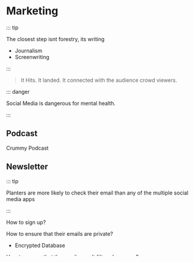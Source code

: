 # Marketing

::: tip

The closest step isnt forestry, its writing

- Journalism
- Screenwriting

:::

> It Hits. It landed. It connected with the audience crowd viewers.

::: danger

Social Media is dangerous for mental health.

:::

## Podcast

Crummy Podcast

## Newsletter

::: tip

Planters are more likely to check their email than any of the multiple social media apps

:::

How to sign up?

How to ensure that their emails are private?

- Encrypted Database

How to ensure that the emails aren't filtered as spam?

- Ask subscribers to check the spam folder and mark sender as important
- Professional

Link to Youtube

### Monthly Newsletter

- During offseason

### Weekly Newsletter

- During Season
-

## Reddit

[r/treeplanting](https://www.reddit.com/r/treeplanting/)

## Youtube

Shoutout to Subscribers.

How to get identifer into land for follower, ie how to visually show followers in the land?

- Display on your phone and hold up to camera

### ASMR planting sounds

## Instagram

### Partnerships

- <https://www.instagram.com/antomosplant/?hl=en>

### Triplet carousel

1. Image

2. Beta Object

3. BetaDiagram

Hide Attributes, show diagram. Graphic instead of text

## TikTok

## Facebook

### KKR

King Kong Reforestation

## Meme

## Wild

>Definition: very unusual, often in a way that is attractive or exciting

>"*Those are wild trousers you're wearing, Maddy.*"

## Competition

Use Competitions to gather Data and to increase audience size

Remove Land as a variable. Judge by Moto and Via

Submission then voting

### Best Writing

Poem, Prose, Fiction or Non fiction

### Best Art

Sculpture, Painting, Drawing

### Best Video

Dance, Skit, BetaVideo

### Best Photo

Most Epic BC day, Most shitty Ontario day

### Voting

- Vote on PutPlant.ca or third party link

### Prizes

#### ToolPrize

- Greave
- Water Jug
- Kneepad
- Kevlar
- Cool Leggings
- Gaiter
- hat
- shirt
    - Waist size inhibits universality. Oversized shirt is fine
- buff
- phone pouch
- msr pot
- carabiner

#### MoneyPrize

- Use VossNumbers

#### NovicePlanterPrize

#### ExperiencedPlanterPrize

## Advertising Ideas

### Using a Spade in non planting context

shows only where planting overlaps with contex. StartWith Easy.StartWithKnowns

Planting spade gardening

Remove weed is the same as remove tree

Spade hiking

### Scenographics

[Play Scenery](https://scenographics.com/pages/photo-contest)

Wang Shaoqiang